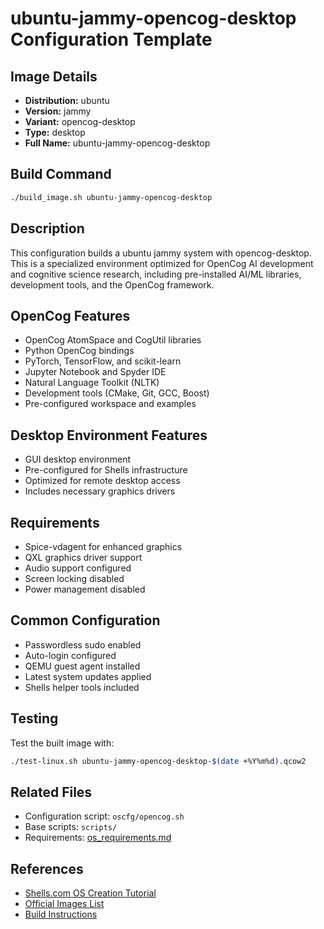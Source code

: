 # ubuntu-jammy-opencog-desktop Configuration Template

## Image Details
- **Distribution:** ubuntu
- **Version:** jammy
- **Variant:** opencog-desktop
- **Type:** desktop
- **Full Name:** ubuntu-jammy-opencog-desktop

## Build Command
```bash
./build_image.sh ubuntu-jammy-opencog-desktop
```

## Description
This configuration builds a ubuntu jammy system with opencog-desktop. This is a specialized environment optimized for OpenCog AI development and cognitive science research, including pre-installed AI/ML libraries, development tools, and the OpenCog framework.

## OpenCog Features
- OpenCog AtomSpace and CogUtil libraries
- Python OpenCog bindings
- PyTorch, TensorFlow, and scikit-learn
- Jupyter Notebook and Spyder IDE
- Natural Language Toolkit (NLTK)
- Development tools (CMake, Git, GCC, Boost)
- Pre-configured workspace and examples

## Desktop Environment Features
- GUI desktop environment
- Pre-configured for Shells infrastructure
- Optimized for remote desktop access
- Includes necessary graphics drivers

## Requirements
- Spice-vdagent for enhanced graphics
- QXL graphics driver support
- Audio support configured
- Screen locking disabled
- Power management disabled

## Common Configuration
- Passwordless sudo enabled
- Auto-login configured
- QEMU guest agent installed
- Latest system updates applied
- Shells helper tools included

## Testing
Test the built image with:
```bash
./test-linux.sh ubuntu-jammy-opencog-desktop-$(date +%Y%m%d).qcow2
```

## Related Files
- Configuration script: `oscfg/opencog.sh`
- Base scripts: `scripts/`
- Requirements: [os_requirements.md](../os_requirements.md)

## References
- [Shells.com OS Creation Tutorial](../docs/shells-os-creation-tutorial.md)
- [Official Images List](../official_images.txt)
- [Build Instructions](../README.md)
